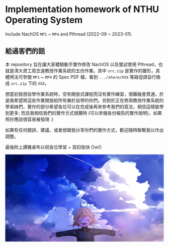 # Implementation homework of NTHU Operating System

Include NachOS `MP1` ~ `MP4` and Pthread (2022-09 ~ 2023-01).

## 給過客們的話

本 repository 旨在讓大家體驗動手實作修改 NachOS 以及嘗試使用 Pthread，也就是清大資工周志遠教授作業系統的五份作業。其中 `src.zip` 是實作的雛形，具體用法可參閱 `MP1` ~ `MP4` 的 Spec PDF 檔，看到 `.../share/XXX` 等路徑請自行換成 `src.zip` 下的 `XXX`。

想當初我想自學作業系統時，空有開放式課程而沒有實作練習，很難融會貫通，於是我希望將這些作業開放給所有樂於自學的你們。另對於正在修周教授作業系統的學弟妹們，實作的部分希望各位可以在完成後再來參考我們的寫法，相信這樣能學到更多; 而且我相信我們的實作方式很獨特 (可以參閱各份報告的實作說明)，如果照抄應該很容易被發現 :)

如果有任何錯誤、建議，或者想跟我分享你們的實作方式，歡迎隨時聯繫我以作出調整。

最後附上譚雅桌布以祝各位學習 + 寫扣愉快 OwO

![img](wallpaper812.jpg)